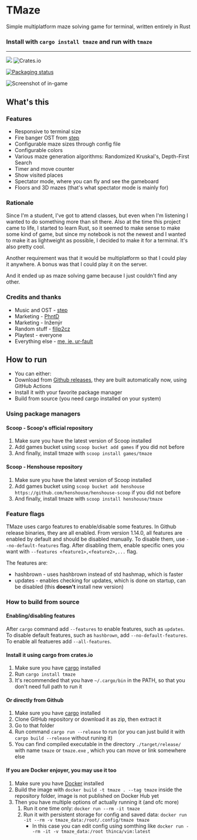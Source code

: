 # TMaze

Simple multiplatform maze solving game for terminal, written entirely in Rust

### Install with `cargo install tmaze` and run with `tmaze`
---

![](https://img.shields.io/crates/d/tmaze)
![Crates.io](https://img.shields.io/crates/v/tmaze)

[![Packaging status](https://repology.org/badge/vertical-allrepos/tmaze.svg)](https://repology.org/project/tmaze/versions)

![Screenshot of in-game](https://github.com/ur-fault/tmaze/blob/master/readme_assets/screenshot_ingame.png?raw=true)

## What's this

### Features
- Responsive to terminal size
- Fire banger OST from [step](https://github.com/StepGamesOfficial)
- Configurable maze sizes through config file
- Configurable colors
- Various maze generation algorithms: Randomized Kruskal's, Depth-First Search
- Timer and move counter
- Show visited places
- Spectator mode, where you can fly and see the gameboard
- Floors and 3D mazes (that's what spectator mode is mainly for)


### Rationale
Since I'm a student, I've got to attend classes, but even when I'm listening I wanted to do something more than sit there. Also at the time this project came to life, I started to learn Rust, so it seemed to make sense to make some kind of game, but since my notebook is not the newest and I wanted to make it as lightweight as possible, I decided to make it for a terminal. It's also pretty cool.

Another requirement was that it would be multiplatform so that I could play it anywhere. A bonus was that I could play it on the server.

And it ended up as maze solving game because I just couldn't find any other.


### Credits and thanks
- Music and OST - [step](https://github.com/StepGamesOfficial)
- Marketing - [PhntD](https://github.com/PhntD)
- Marketing - Inženýr
- Random stuff - [filip2cz](https://github.com/filip2cz/)
- Playtest - everyone
- Everything else - [me, ie. ur-fault](https://github.com/ur-fault)

## How to run
- You can either:
- Download from [Github releases](https://github.com/ur-fault/TMaze/releases/latest), they are built automatically now, using GitHub Actions
- Install it with your favorite package manager
- Build from source (you need cargo installed on your system)

### Using package managers
#### Scoop - Scoop's official repository
1. Make sure you have the latest version of Scoop installed
2. Add games bucket using `scoop bucket add games` if you did not before
3. And finally, install tmaze with `scoop install games/tmaze`

#### Scoop - Henshouse repository
1. Make sure you have the latest version of Scoop installed
2. Add games bucket using `scoop bucket add henshouse https://github.com/henshouse/henshouse-scoop` if you did not before
3. And finally, install tmaze with `scoop install henshouse/tmaze`

### Feature flags
TMaze uses cargo features to enable/disable some features. In Github release binaries, they are all enabled. From version 1.14.0, all features are enabled by default and should be disabled manually. To disable them, use `--no-default-features` flag. After disabling them, enable specific ones you want with `--features <feature1>,<feature2>,...` flag.

The features are:

- hashbrown - uses hashbrown instead of std hashmap, which is faster
- updates - enables checking for updates, which is done on startup, can be disabled (this **doesn't** install new version)

### How to build from source
#### Enabling/disabling features
After `cargo` command add `--features` to enable features, such as `updates`. To disable default features, such as `hashbrown`, add `--no-default-features`. To enable all featueres add `--all-features`.

#### Install it using cargo from crates.io
1. Make sure you have [cargo](https://crates.io/) installed
1. Run `cargo install tmaze`
1. It's recommended that you have `~/.cargo/bin` in the PATH, so that you don't need full path to run it

#### Or directly from Github
1. Make sure you have [cargo](https://crates.io/) installed
1. Clone GitHub repository or download it as zip, then extract it
1. Go to that folder
1. Run command `cargo run --release` to run (or you can just build it with `cargo build --release` without runing it)
1. You can find compiled executable in the directory `./target/release/` with name `tmaze` or `tmaze.exe` , which you can move or link somewhere else

#### If you are Docker enjoyer, you may use it too
1. Make sure you have [Docker](https://www.docker.com/) installed
1. Build the image with `docker build -t tmaze . --tag tmaze` inside the repository folder, image is not published on Docker Hub yet
1. Then you have multiple options of actually running it (and ofc more)
    1. Run it one time only: `docker run --rm -it tmaze`
    1. Run it with persistent storage for config and saved data: `docker run -it --rm -v tmaze_data:/root/.config/tmaze tmaze`
        - In this case you can edit config using somthing like `docker run --rm -it -v tmaze_data:/root thinca/vim:latest`
